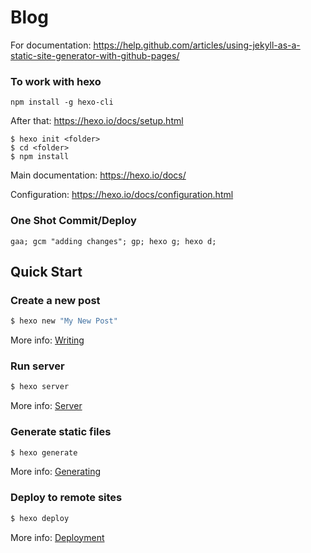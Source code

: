 # Blog
For documentation: https://help.github.com/articles/using-jekyll-as-a-static-site-generator-with-github-pages/

### To work with hexo

```npm install -g hexo-cli```

After that: https://hexo.io/docs/setup.html

```
$ hexo init <folder>
$ cd <folder>
$ npm install
```

Main documentation: https://hexo.io/docs/

Configuration: https://hexo.io/docs/configuration.html

### One Shot Commit/Deploy

`gaa; gcm "adding changes"; gp; hexo g; hexo d; `

## Quick Start

### Create a new post

``` bash
$ hexo new "My New Post"
```

More info: [Writing](https://hexo.io/docs/writing.html)

### Run server

``` bash
$ hexo server
```

More info: [Server](https://hexo.io/docs/server.html)

### Generate static files

``` bash
$ hexo generate
```

More info: [Generating](https://hexo.io/docs/generating.html)

### Deploy to remote sites

``` bash
$ hexo deploy
```

More info: [Deployment](https://hexo.io/docs/deployment.html)
